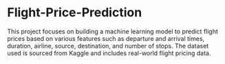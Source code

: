 # Flight-Price-Prediction
This project focuses on building a machine learning model to predict flight prices based on various features such as departure and arrival times, duration, airline, source, destination, and number of stops. The dataset used is sourced from Kaggle and includes real-world flight pricing data.
